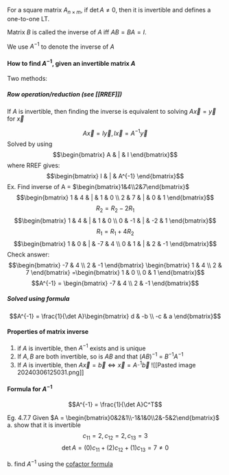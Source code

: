 For a square matrix $A_{n\times m}$, if $\det A\neq 0$, then it is invertible and defines a one-to-one LT.

Matrix $B$ is called the inverse of $A$ iff $AB=BA=I$.

We use $A^{-1}$ to denote the inverse of $A$

#### How to find $A^{-1}$, given an invertible matrix $A$
Two methods:
##### Row operation/reduction (see [[RREF]])
If $A$ is invertible, then finding the inverse is equivalent to solving $A\vec{x} = \vec{y}$ for $\vec{x}$

$$A\vec{x} = I\vec{y}, I\vec{x} = A^{-1}\vec{y}$$
Solved by using $$\begin{bmatrix}
A & | & I
\end{bmatrix}$$
where RREF gives:
$$\begin{bmatrix}
I & | & A^{-1}
\end{bmatrix}$$
Ex.
Find inverse of A = $\begin{bmatrix}1&4\\2&7\end{bmatrix}$
$$\begin{bmatrix}
1 & 4 & | & 1 & 0 \\
2 & 7 & | & 0 & 1
\end{bmatrix}$$
$$R_{2}=R_{2}-2R_{1}$$
$$\begin{bmatrix}
1 & 4 & | & 1 & 0  \\
0 & -1 & | & -2 & 1
\end{bmatrix}$$
$$R_{1} = R_{1}+4R_{2}$$
$$\begin{bmatrix}
1 & 0 & | & -7 & 4 \\
0 & 1 & | & 2 & -1
\end{bmatrix}$$
Check answer:
$$\begin{bmatrix}
-7 & 4  \\
2 & -1
\end{bmatrix}
\begin{bmatrix}
1 & 4 \\
2 & 7
\end{bmatrix}
=\begin{bmatrix}
1 & 0 \\
0 & 1
\end{bmatrix}$$
$$A^{-1} = \begin{bmatrix}
-7 & 4 \\
2 & -1
\end{bmatrix}$$
##### Solved using formula
$$A^{-1} = \frac{1}{\det A}\begin{bmatrix}
d & -b \\
-c & a
\end{bmatrix}$$

#### Properties of matrix inverse
1. if $A$ is invertible, then $A^{-1}$ exists and is unique
2. If $A, B$ are both invertible, so is $AB$ and that $(AB)^{-1}$ = $B^{-1}A^{-1}$
3. If $A$ is invertible, then $A\vec{x} = \vec{b} \iff \vec{x} = A^{_-1}\vec{b}$
![[Pasted image 20240306125031.png]]
#### Formula for $A^{-1}$
$$A^{-1} = \frac{1}{\det A}C^T$$

Eg. 4.7.7
Given $A = \begin{bmatrix}0&2&1\\-1&1&0\\2&-5&2\end{bmatrix}$
a. show that it is invertible
$$c_{11} = 2, c_{12} = 2, c_{13} = 3$$
$$\det A = (0)c_{11}+(2)c_{12} + (1)c_{13} = 7 \neq 0$$

b. find $A^{-1}$ using the [cofactor formula](Determinant)

